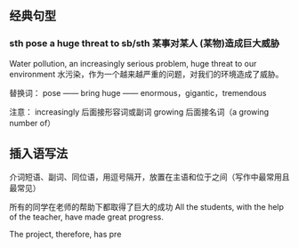 ## 经典句型 
### sth pose a huge threat to sb/sth  某事对某人 (某物)造成巨大威胁

Water pollution, an increasingly serious problem, huge threat to our environment
水污染，作为一个越来越严重的问题，对我们的环境造成了威胁。

替换词：
pose —— bring
huge —— enormous，gigantic，tremendous

注意：
increasingly 后面接形容词或副词
growing 后面接名词（a growing number of）

## 插入语写法

介词短语、副词、同位语，用逗号隔开，放置在主语和位于之间（写作中最常用且最常见）

所有的同学在老师的帮助下都取得了巨大的成功
All the students, with the help of the teacher, have made great progress.

The project, therefore, has pre